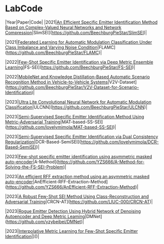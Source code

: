 # LabCode
|Year|Paper|Code|
|2021|[An Efficient Specific Emitter Identification Method Based on Complex-Valued Neural Networks and Network Compression](https://ieeexplore.ieee.org/abstract/document/9448105)|SlimSEI](https://github.com/BeechburgPieStar/SlimSEI)|

|2021|[Federated Learning for Automatic Modulation Classification Under Class Imbalance and Varying Noise Condition](https://ieeexplore.ieee.org/abstract/document/9456904/)|FLAMC](https://github.com/BeechburgPieStar/FLAMC)|

|2022|[Few-Shot Specific Emitter Identification via Deep Metric Ensemble Learning](https://ieeexplore.ieee.org/abstract/document/9846906)|FS-SEI](https://github.com/BeechburgPieStar/FS-SEI)|

|2022|[MobileNet and Knowledge Distillation-Based Automatic Scenario Recognition Method in Vehicle-to-Vehicle Systems](https://ieeexplore.ieee.org/abstract/document/9802718)|V2V-Dataset](https://github.com/BeechburgPieStar/V2V-Dataset-for-Scenario-Identification)|

|2023|[Ultra Lite Convolutional Neural Network for Automatic Modulation Classification](http://arxiv.org/abs/2208.04659)|ULCNN](https://github.com/BeechburgPieStar/ULCNN)|

|2023|[Semi-Supervised Specific Emitter Identification Method Using Metric-Adversarial Training](https://ieeexplore.ieee.org/document/10026879)|MAT-based-SS-SEI](https://github.com/lovelymimola/MAT-based-SS-SEI)|

|2023|[Semi-Supervised Specific Emitter Identification via Dual Consistency Regularization]()|DCR-Based-SemiSEI](https://github.com/lovelymimola/DCR-Based-SemiSEI)|

|2023|[Few-shot specific emitter identification using asymmetric masked auto-encoder]()|A-Method](https://github.com/YZS666/A-Method-for-Solving-the-FS-SEI-Problem)|

|2023|[An efficient RFF extraction method using an asymmetric masked auto-encoder]()|AnEfficient-RFF-Extraction-Method](https://github.com/YZS666/AnEfficient-RFF-Extraction-Method)|

|2023|[A Robust Few-Shot SEI Method Using Class-Reconstruction and Adversarial Training](https://ieeexplore.ieee.org/document/10012716)|CRCN-AT](https://github.com/LIUC-000/CRCN-AT)|

|2023|[Rogue Emitter Detection Using Hybrid Network of Denoising Autoencoder and Deep Metric Leaming](https://arxiv.org/abs/2212.00242)|DMNet](https://github.com/yzybeibei/DMNet)|

|2023|[Interpolative Metric Learning for Few-Shot Specific Emitter Identification]()|]()|

